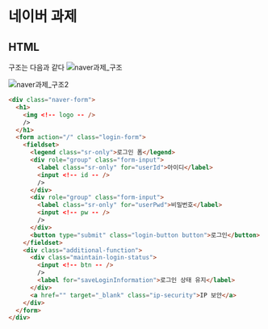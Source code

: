 # 네이버 과제

## HTML

구조는 다음과 같다
![naver과제_구조](https://github.com/aekyung11/homework/assets/61109672/34581ce2-ae6e-464d-8bbc-496b3d6c6d28)

![naver과제_구조2](https://github.com/aekyung11/homework/assets/61109672/345b784d-622e-47bb-b548-c609f1196e27)

```html
<div class="naver-form">
  <h1>
    <img <!-- logo -- />
    />
  </h1>
  <form action="/" class="login-form">
    <fieldset>
      <legend class="sr-only">로그인 폼</legend>
      <div role="group" class="form-input">
        <label class="sr-only" for="userId">아이디</label>
        <input <!-- id -- />
        />
      </div>
      <div role="group" class="form-input">
        <label class="sr-only" for="userPwd">비밀번호</label>
        <input <!-- pw -- />
        />
      </div>
      <button type="submit" class="login-button button">로그인</button>
    </fieldset>
    <div class="additional-function">
      <div class="maintain-login-status">
        <input <!-- btn -- />
        />
        <label for="saveLoginInformation">로그인 상태 유지</label>
      </div>
      <a href="" target="_blank" class="ip-security">IP 보안</a>
    </div>
  </form>
</div>
```
